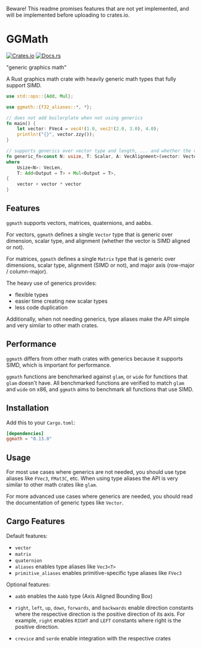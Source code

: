 Beware!
This readme promises features that are not yet implemented,
and will be implemented before uploading to crates.io.

# GGMath

[![Crates.io](https://img.shields.io/crates/v/ggmath.svg)](https://crates.io/crates/ggmath)
[![Docs.rs](https://docs.rs/ggmath/badge.svg)](https://docs.rs/ggmath)

"generic graphics math"

A Rust graphics math crate with heavily generic math types that fully support SIMD.

```rust ignore
use std::ops::{Add, Mul};

use ggmath::{f32_aliases::*, *};

// does not add boilerplate when not using generics
fn main() {
    let vector: FVec4 = vec4!(1.0, vec2!(2.0, 3.0), 4.0);
    println!("{}", vector.zzy());
}

// supports generics over vector type and length, ... and whether the vector is SIMD aligned or not
fn generic_fn<const N: usize, T: Scalar, A: VecAlignment>(vector: Vector<N, T, A>) -> Vector<N, T, A>
where
    Usize<N>: VecLen,
    T: Add<Output = T> + Mul<Output = T>,
{
    vector + vector * vector
}
```

## Features

`ggmath` supports vectors, matrices, quaternions, and aabbs.

For vectors, `ggmath` defines a single `Vector` type that is generic over dimension, scalar type,
and alignment (whether the vector is SIMD aligned or not).

For matrices, `ggmath` defines a single `Matrix` type that is generic over dimensions, scalar type,
alignment (SIMD or not), and major axis (row-major / column-major).

The heavy use of generics provides:
- flexible types
- easier time creating new scalar types
- less code duplication

Additionally, when not needing generics,
type aliases make the API simple and very similar to other math crates.

## Performance

`ggmath` differs from other math crates with generics because it supports SIMD,
which is important for performance.

`ggmath` functions are benchmarked against `glam`, or `wide` for functions that `glam` doesn't have.
All benchmarked functions are verified to match `glam` and `wide` on x86,
and `ggmath` aims to benchmark all functions that use SIMD.

## Installation

Add this to your `Cargo.toml`:

```toml ignore
[dependencies]
ggmath = "0.13.0"
```

## Usage

For most use cases where generics are not needed,
you should use type aliases like `FVec3`, `FMat3C`, etc.
When using type aliases the API is very similar to other math crates like `glam`.

For more advanced use cases where generics are needed,
you should read the documentation of generic types like `Vector`.

## Cargo Features

Default features:
- `vector`
- `matrix`
- `quaternion`
- `aliases` enables type aliases like `Vec3<T>`
- `primitive_aliases` enables primitive-specific type aliases like `FVec3`

Optional features:
- `aabb` enables the `Aabb` type (Axis Aligned Bounding Box)

- `right`, `left`, `up`, `down`, `forwards`, and `backwards`
enable direction constants where the respective direction is the positive direction of its axis.
For example, `right` enables `RIGHT` and `LEFT` constants where right is the positive direction.

- `crevice` and `serde` enable integration with the respective crates
